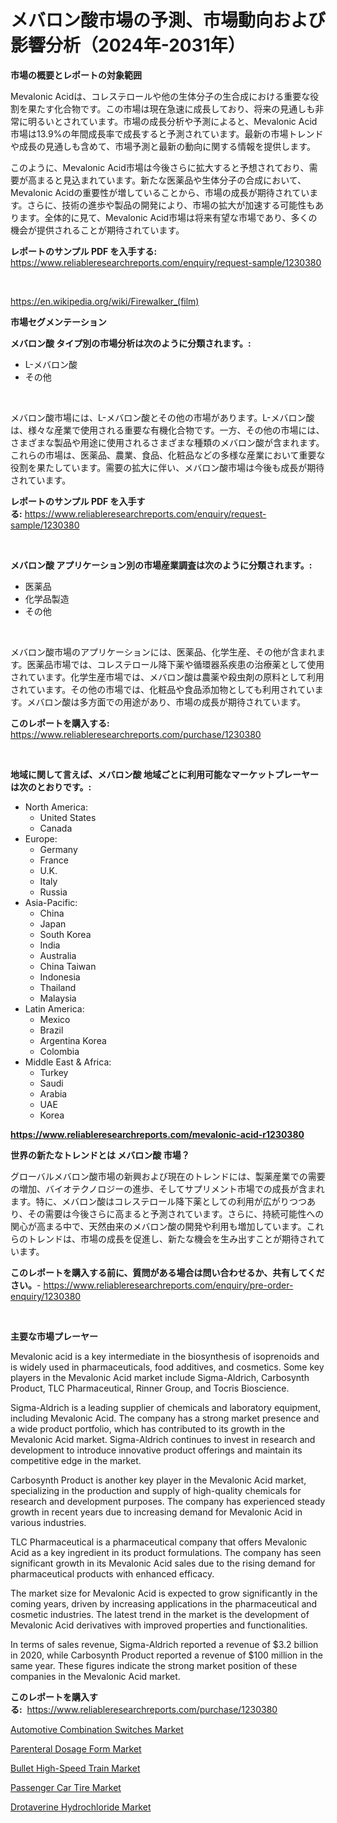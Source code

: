 <p><h1>メバロン酸市場の予測、市場動向および影響分析（2024年-2031年）</h1></p><p><strong>市場の概要とレポートの対象範囲</strong></p>
<p><p>Mevalonic Acidは、コレステロールや他の生体分子の生合成における重要な役割を果たす化合物です。この市場は現在急速に成長しており、将来の見通しも非常に明るいとされています。市場の成長分析や予測によると、Mevalonic Acid市場は13.9%の年間成長率で成長すると予測されています。最新の市場トレンドや成長の見通しも含めて、市場予測と最新の動向に関する情報を提供します。</p><p>このように、Mevalonic Acid市場は今後さらに拡大すると予想されており、需要が高まると見込まれています。新たな医薬品や生体分子の合成において、Mevalonic Acidの重要性が増していることから、市場の成長が期待されています。さらに、技術の進歩や製品の開発により、市場の拡大が加速する可能性もあります。全体的に見て、Mevalonic Acid市場は将来有望な市場であり、多くの機会が提供されることが期待されています。</p></p>
<p><strong>レポートのサンプル PDF を入手する:</strong> <a href="https://www.reliableresearchreports.com/enquiry/request-sample/1230380">https://www.reliableresearchreports.com/enquiry/request-sample/1230380</a></p>
<p>&nbsp;</p>
<p><a href="https://en.wikipedia.org/wiki/Firewalker_(film)">https://en.wikipedia.org/wiki/Firewalker_(film)</a></p>
<p><strong>市場セグメンテーション</strong></p>
<p><strong>メバロン酸 タイプ別の市場分析は次のように分類されます。:</strong></p>
<p><ul><li>L-メバロン酸</li><li>その他</li></ul></p>
<p>&nbsp;</p>
<p><p>メバロン酸市場には、L-メバロン酸とその他の市場があります。L-メバロン酸は、様々な産業で使用される重要な有機化合物です。一方、その他の市場には、さまざまな製品や用途に使用されるさまざまな種類のメバロン酸が含まれます。これらの市場は、医薬品、農業、食品、化粧品などの多様な産業において重要な役割を果たしています。需要の拡大に伴い、メバロン酸市場は今後も成長が期待されています。</p></p>
<p><strong>レポートのサンプル PDF を入手する:</strong>&nbsp;<a href="https://www.reliableresearchreports.com/enquiry/request-sample/1230380">https://www.reliableresearchreports.com/enquiry/request-sample/1230380</a></p>
<p>&nbsp;</p>
<p><strong> メバロン酸 アプリケーション別の市場産業調査は次のように分類されます。:</strong></p>
<p><ul><li>医薬品</li><li>化学品製造</li><li>その他</li></ul></p>
<p>&nbsp;</p>
<p><p>メバロン酸市場のアプリケーションには、医薬品、化学生産、その他が含まれます。医薬品市場では、コレステロール降下薬や循環器系疾患の治療薬として使用されています。化学生産市場では、メバロン酸は農薬や殺虫剤の原料として利用されています。その他の市場では、化粧品や食品添加物としても利用されています。メバロン酸は多方面での用途があり、市場の成長が期待されています。</p></p>
<p><strong>このレポートを購入する:</strong>&nbsp; <a href="https://www.reliableresearchreports.com/purchase/1230380">https://www.reliableresearchreports.com/purchase/1230380</a></p>
<p>&nbsp;</p>
<p><strong>地域に関して言えば、メバロン酸 地域ごとに利用可能なマーケットプレーヤーは次のとおりです。:</strong></p>
<p><ul>
    <li>
        North America:
        <ul>
            <li>United States</li>
            <li>Canada</li>
        </ul>
    </li>
    <li>
        Europe:
        <ul>
            <li>Germany</li>
            <li>France</li>
            <li>U.K.</li>
            <li>Italy</li>
            <li>Russia</li>
        </ul>
    </li>
    <li>
        Asia-Pacific:
        <ul>
            <li>China</li>
            <li>Japan</li>
            <li>South Korea</li>
            <li>India</li>
            <li>Australia</li>
            <li>China Taiwan</li>
            <li>Indonesia</li>
            <li>Thailand</li>
            <li>Malaysia</li>
        </ul>
    </li>
    <li>
        Latin America:
        <ul>
            <li>Mexico</li>
            <li>Brazil</li>
            <li>Argentina Korea</li>
            <li>Colombia</li>
        </ul>
    </li>
    <li>
        Middle East & Africa:
        <ul>
            <li>Turkey</li>
            <li>Saudi</li>
            <li>Arabia</li>
            <li>UAE</li>
            <li>Korea</li>
        </ul>
    </li>
    </ul></p>
<p><strong><a href="https://www.reliableresearchreports.com/mevalonic-acid-r1230380">https://www.reliableresearchreports.com/mevalonic-acid-r1230380</a></strong>&nbsp;</p>
<p><strong>世界の新たなトレンドとは メバロン酸 市場？</strong></p>
<p><p>グローバルメバロン酸市場の新興および現在のトレンドには、製薬産業での需要の増加、バイオテクノロジーの進歩、そしてサプリメント市場での成長が含まれます。特に、メバロン酸はコレステロール降下薬としての利用が広がりつつあり、その需要は今後さらに高まると予測されています。さらに、持続可能性への関心が高まる中で、天然由来のメバロン酸の開発や利用も増加しています。これらのトレンドは、市場の成長を促進し、新たな機会を生み出すことが期待されています。</p></p>
<p><strong>このレポートを購入する前に、質問がある場合は問い合わせるか、共有してください。</strong>- <a href="https://www.reliableresearchreports.com/enquiry/pre-order-enquiry/1230380">https://www.reliableresearchreports.com/enquiry/pre-order-enquiry/1230380</a></p>
<p>&nbsp;</p>
<p><strong>主要な市場プレーヤー</strong></p>
<p><p>Mevalonic acid is a key intermediate in the biosynthesis of isoprenoids and is widely used in pharmaceuticals, food additives, and cosmetics. Some key players in the Mevalonic Acid market include Sigma-Aldrich, Carbosynth Product, TLC Pharmaceutical, Rinner Group, and Tocris Bioscience.</p><p>Sigma-Aldrich is a leading supplier of chemicals and laboratory equipment, including Mevalonic Acid. The company has a strong market presence and a wide product portfolio, which has contributed to its growth in the Mevalonic Acid market. Sigma-Aldrich continues to invest in research and development to introduce innovative product offerings and maintain its competitive edge in the market.</p><p>Carbosynth Product is another key player in the Mevalonic Acid market, specializing in the production and supply of high-quality chemicals for research and development purposes. The company has experienced steady growth in recent years due to increasing demand for Mevalonic Acid in various industries.</p><p>TLC Pharmaceutical is a pharmaceutical company that offers Mevalonic Acid as a key ingredient in its product formulations. The company has seen significant growth in its Mevalonic Acid sales due to the rising demand for pharmaceutical products with enhanced efficacy.</p><p>The market size for Mevalonic Acid is expected to grow significantly in the coming years, driven by increasing applications in the pharmaceutical and cosmetic industries. The latest trend in the market is the development of Mevalonic Acid derivatives with improved properties and functionalities.</p><p>In terms of sales revenue, Sigma-Aldrich reported a revenue of $3.2 billion in 2020, while Carbosynth Product reported a revenue of $100 million in the same year. These figures indicate the strong market position of these companies in the Mevalonic Acid market.</p></p>
<p><strong>このレポートを購入する:</strong>&nbsp;&nbsp;<a href="https://www.reliableresearchreports.com/purchase/1230380">https://www.reliableresearchreports.com/purchase/1230380</a></p>
<p><p><a href="https://medium.com/@max.sanderson5645/global-automotive-combination-switches-market-share-and-growth-opportunities-and-market-size-fca75c24c5b1">Automotive Combination Switches Market</a></p><p><a href="https://issuu.com/reportprime-2/docs/parenteral-dosage-form-market-size-2030.pptx">Parenteral Dosage Form Market</a></p><p><a href="https://medium.com/@colin.burgess8756/bullet-high-speed-train-market-a-global-and-regional-analysis-2024-2031-273a5de1c357">Bullet High-Speed Train Market</a></p><p><a href="https://github.com/BraidenLucas2019/Market-Research-Report-List-1/blob/main/passenger-car-tire-market.md">Passenger Car Tire Market</a></p><p><a href="https://issuu.com/reportprime-2/docs/drotaverine-hydrochloride-market-size-2030.pptx">Drotaverine Hydrochloride Market</a></p></p>